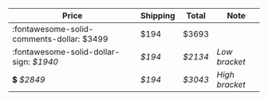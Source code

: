 | Price | Shipping  | Total | Note    |
|-------|-----------|-------|---------|
| :fontawesome-solid-comments-dollar: $3499 | $194 | $3693 | |
| :fontawesome-solid-dollar-sign: _$1940_ | _$194_ | _$2134_ | _Low bracket_ |
| :heavy_dollar_sign: _$2849_ | _$194_ | _$3043_ | _High bracket_ |
